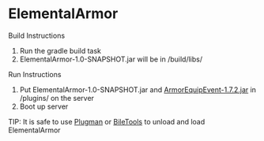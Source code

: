 # ElementalArmor
Build Instructions
1. Run the gradle build task
2. ElementalArmor-1.0-SNAPSHOT.jar will be in /build/libs/

Run Instructions
1. Put ElementalArmor-1.0-SNAPSHOT.jar and [ArmorEquipEvent-1.7.2.jar](https://www.spigotmc.org/resources/lib-armorequipevent.5478/) in /plugins/ on the server
2. Boot up server

TIP: It is safe to use [Plugman](https://dev.bukkit.org/projects/plugman) or [BileTools](https://www.spigotmc.org/resources/biletools-test-plugins-faster.54823/) to unload and load ElementalArmor
